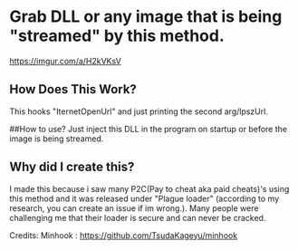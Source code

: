 # Grab DLL or any image that is being "streamed" by this method.

https://imgur.com/a/H2kVKsV

## How Does This Work?

This hooks "IternetOpenUrl" and just printing the second arg/lpszUrl.

##How to use?
Just inject this DLL in the program on startup or before the image is being streamed.

## Why did I create this?

I made this because i saw many P2C(Pay to cheat aka paid cheats)'s using this method and it was released under "Plague loader" (according to my research, you can create an issue if im wrong.). Many people were challenging me that their loader is secure and can never be cracked.

Credits:
Minhook : https://github.com/TsudaKageyu/minhook
